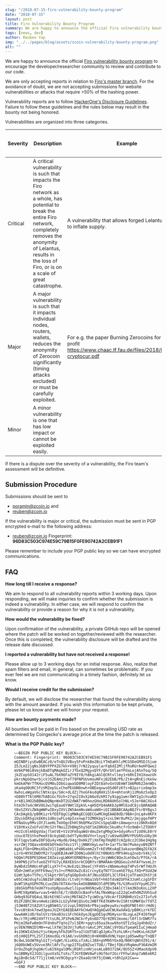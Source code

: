 ```yaml
---
slug: "/2018-07-15-firo-vulnerability-bounty-program"
date: "2018-07-15"
layout: post
title: Firo Vulnerability Bounty Program
summary: We are happy to announce the official Firo vulnerability bounty program to encourage the developer/researcher community to review and contribute to our code.
tags: [news, dev]
author: Reuben Yap
img: "../../pages/blog/assets/zcoin-vulnerability-bounty-program.png"
alt: ""
---
```


We are happy to announce the official [Firo vulnerability bounty program](https://github.com/firoorg/firo/wiki/Zcoin-Vulnerability-Bounty-Program) to encourage the developer/researcher community to review and contribute to our code.

We are only accepting reports in relation to [Firo's master branch](https://github.com/firoorg/firo/tree/master). For the avoidance of doubt, we are not accepting submissions for website vulnerabilities or attacks that require >50% of the hashing power.

Vulnerability reports are to follow [HackerOne's Disclosure Guidelines](https://www.hackerone.com/disclosure-guidelines). Failure to follow these guidelines and the rules below may result in the bounty not being honored.

Vulnerabilities are organized into three categories.

| Severity | Description                                                                                                                                                                                                                                  | Example                                                                                                                | Bounty (USD) in FIRO equivalent |
| -------- | -------------------------------------------------------------------------------------------------------------------------------------------------------------------------------------------------------------------------------------------- | ---------------------------------------------------------------------------------------------------------------------- | ------------------------------- |
| Critical | A critical vulnerability is such that impacts the Firo network as a whole, has potential to break the entire Firo network, completely removes the anonymity of Lelantus, results in the loss of Firo, or is on a scale of great catastrophe. | A vulnerability that allows forged Lelantus spends to inflate supply.                                                  | 10,000 up to 50,000             |
| Major    | A major vulnerability is such that it impacts individual nodes, routers, wallets, reduces the anonymity of Zerocoin significantly (timing attacks excluded) or must be carefully exploited.                                                  | For e.g. the paper Burning Zerocoins for fun and profit https://www.chaac.tf.fau.de/files/2018/04/attack-cryptocur.pdf | 1,000 up to 10,000              |
| Minor    | A minor vulnerability is one that has low impact or cannot be exploited easily.                                                                                                                                                              |                                                                                                                        | 100 up to 1,000                 |

If there is a dispute over the severity of a vulnerability, the Firo team's assessment will be definitive.

## Submission Procedure

Submissions should be sent to

- poramin@zcoin.io and
- reuben@zcoin.io

If the vulnerability is major or critical, the submission must be sent in PGP encrypted e-mail to the following address:

- reuben@zcoin.io Fingerprint: **96D83C503C974E59C79B15F0FE90742A2CEB91F1**

Please remember to include your PGP public key so we can have encrypted communications.

## FAQ

**How long till I receive a response?**

We aim to respond to all vulnerability reports within 3 working days. Upon responding, we will make inquiries to confirm whether the submission is indeed a vulnerability. In either case, we will respond to confirm the vulnerability or provide a reason for why it is not a vulnerability.

**How would the vulnerability be fixed?**

Upon confirmation of the vulnerability, a private GitHub repo will be opened where the patch will be worked on together/reviewed with the researcher. Once this is completed, the vulnerability disclosure will be drafted and the release date discussed.

**I reported a vulnerability but have not received a response!**

Please allow up to 3 working days for an initial response. Also, realize that spam filters and email, in general, can sometimes be problematic. If you ever feel we are not communicating in a timely fashion, definitely let us know.

**Would I receive credit for the submission?**

By default, we will disclose the researcher that found the vulnerability along with the amount awarded. If you wish this information to be kept private, please let us know and we will honor your request.

**How are bounty payments made?**

All bounties will be paid in Firo based on the prevailing USD rate as determined by Coingecko's average price at the time the patch is released.

**What is the PGP Public key?**

```
    —–BEGIN PGP PUBLIC KEY BLOCK—–
    Comment: Fingerprint: 96D83C503C974E59C79B15F0FE90742A2CEB91F1
    mQINBFiysEwBEACz0/eTnQUJVBxy5FoPnkBe2BcLYTmDaKhlzMCGSDeGMSDJSjum
    Z5JLmI2jgNs3GBYFPPXZG7kh+V98j7rN22yquylarFq6dI2MljfRuRUrAoHFQwe2
    mV6kP98i8VmjkBaDTqMAqkOZirJTbxQ2MgyxQYF/QhrGVlaeYPdaLojAhnToq/SQ
    jkZCopSO142riF5uAL7bX96FaZY9IY8/h8kgiAGlQCRtvllmy1+bRhIIH1XowzUh
    pkrsNpGQnwrbjcVJSZEAHz2teT79FNPUUvmouNFxjB2EbB/P6/ZtA+gRnEjcKeVw
    kmGkAFWrTfKHucQVMOuIObGiqwaSD0M8loyFZQt8ahvGntUEmWf3A6Md622mnWDs
    zKa4qO0URC3fzVMZepSLxChePEUUN0nwh+OBEeqowsOSd0FzKfs+B2pzrix6mp3o
    XwhsLeWgaVGclNtkcqx/SHc+dLdZj7hoGFAsdqRHXi5l6+mhtonRj1zMo6z5xOp3
    +D88hTT6l6M87hAB1GcfOzh+27qn2I0vX2A6o9zkM17y9igg1wmrXWYIgIchvaKD
    zrkB1JHO2bBBWwbQNpnWxDT2U2dWATrW0hozGHoLRD0AUHSolhNL+5Je+0ACXGs4
    htm3h7a4c9KVOGJwifqEau6Y9WtlEpkVL+qH5QYQ4mAKbJp9MlEodC8jcQARAQAB
    tBxSZXViZW4gWWFwIDxyZXViZW5AemNvaW4uaW8+iQI1BBABCAApBQJYsrBYBgsJ
    CAcDAgkQ/pB0KizrkfEEFQgCCgMWAgECGQECGwMCHgEAAD8dD/9BA+2nLq4v8KFX
    IDyikER5gikEKKs1d8ojwFLo4pIxxnwp73ZMOkbg1+zxL5Wr0uPK2/2mjgqofHPY
    HTNaUuyRMviOYJlaeHLTmXOgcEhHl9bQPKw1ShCsSpqSAB+i8mwqx+zzzNkRx8Qd
    V1DYKxxZxUfvUlMcS2tfNoiZZhBHg5hySQf1mZ0RXbc5ku0hcfrOz9mB+lZTDOhY
    +HzIc6lmhDgVdaj7lmtVE+V1V3Fm5qaWdrdmuZetgM9gCm+GdyoRvsTiUO9LE0rV
    cUucO7ESthxPmeXt8ckybAEcbdYTyHo96VYn+loyq7/u6VwdG0MVYPUSR5sU8y3H
    9lF1qpvSaKwI0FSQu4y+Nyd6/O4q/OxHk2TjXmTHpTHqRD7cHZp9cz2CO6e1Hg9g
    xsrZWj7OQavx0X0EbOYm4oTdvz1YljjNNKVmyLvwf4+1arT5c9m7PwkeyxB9ZNTf
    AgkLFSb+GMmsXOa2V1lIqW6abkLvP48GommZxTrkEVRKvAqE3akazenBWqZGfA2X
    LzrG+NY6CDWDYR2r7zqOEBJAvWFZO0N1uOd9lhCY0NU6SrMPV4Hsq2nobrV4kjlC
    hQQmlPEBPESD6mCI8ZeivgLWKHtERND9oy+/0yrJnjWWbC8QeJLmtOw3/P7Gk/rA
    349PN5jUTnfueOZYFYU7yLR8XEbSnrkCDQRYsrBMARAArQRQGeu2vhFAYYwsmL2r
    0yWbdzSRHUc4FgBlLyX7+T+LNvEzQi38eeCjYF49S+zNbmmu4epT4Pv5rWf7HUJh
    VDd+2mHlejHfFk9wujYsJ+cFMdXXwZc8iCrcnyEqfN7fInxmhE79yLfXQ+PSUd2W
    GiWt3p6vTtPej/CSkptr9VlqfqGOpOxOcAfJNusOEDFL3ClFD4JjoTFamV2hSYj8
    w95CnWJdsgfoiN8IbFiNbSEcrLtv0jYrNGa1VbT+h65TdsWZUFhk3JoHlczgSFDY
    QvWT1KqXGPH7RLCuxZ8b76TX4vtbskm56BNN8O3ldPE9Myf6/G3RvoSVYpyHCZFc
    j8bSkbPhb7eUH7YouVpRpuudwzlJipue9HSNzw8/Z3Dx34AlCtlkm3N3oKoLi2XP
    8nMCV8pKWSwrvav5+WdchE/7/dbOU3cBanFnfALfNxWAqcuI22qCedhdNZVUhSud
    GHbq93GFUQ4uL3BzkEtNSlvVejMbTAEZ+TyiWOcg/V8cArfIGRBHRzV2x27Iofu9
    0SZF2BhC9kvnHe6ziBOk1LU2yhhWjQSvOzJHBTfKd7KAM+9vISRttGMWFQx7fdTZ
    j53W4Bf2tAZUttzgB5W43/iCzvpL59QSk6rP9ajaq0eywXv/eq0GFNEt4Vr/Hd6j
    7xvsBt8nk7ewd3peoJUZXtEAEQEAAYkCHwQYAQgAEwUCWLKwXAkQ/pB0KizrkfEC
    GwwAAKiUD/9alGYzrbkoB3oiSFchGkOyeJEgpDESgcMGHysor8LogLeZF4I6fmgF
    Nx/cTRjnMO249f7ttsLRLJP1PeNJNCkrFy6s6D77Qr9ZRVJmxmo/l0fl3rDWR7fx
    PHjmIReFw0m9nTFdnHsP7qYo27sl3EMr+gqts85oa3kuw9XotQTIz5qJg4h0dZr/
    ycVEN7NNIDlM0++wLlXfWjI63Vj7uMutroAvCJPCJOACj9YOGzTpmaHIIuCjHmaO
    4s19KWIdZebzYjutWymy5FbZGRf5+aIlGUTSBlqDJpKu75zhLUR+ife0KxLn62bP
    n5jH8QIPYL2STJ1KmxdGLrk1A8/xvGhDN3j0+WXHBkdVNLYepnjpD5wwRqrTnQB7
    BcdwLSGUW7KglG1Tj+SgWt/EisKGLsfzALcJ88+gVM95YOx4Q/N0KYqNhVZ91/4/
    j6Q0bUWEs5Uvve3RclAFcTu/qp22TGyENZselTU8//TBejfQ6zVRqAmuP36AVmIM
    UrOuZhq0jhgOArCu6I9XgalOMxjRSRtinHVjosALoB937ibK/0U5SZ+UMaoXdpV0
    hu1BBNyX2JGOilguoVa5LTsXs/fJGYEQWVAwFs9Gf6oY2GcrFFhwlAnp7aNEe6R2
    AgiBnBcSd/T71j1tm8/eV9COgcpYrZ6aaOztKf5jEmWL+t8hIpX2Cw==
    =GGFJ
    —–END PGP PUBLIC KEY BLOCK—–
```
